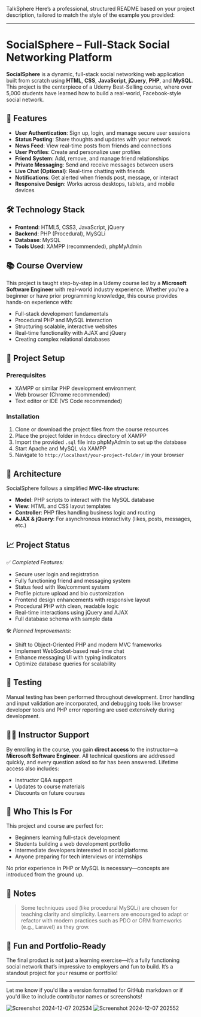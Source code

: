 TalkSphere
Here’s a professional, structured README based on your project description, tailored to match the style of the example you provided:

---

# SocialSphere – Full-Stack Social Networking Platform

**SocialSphere** is a dynamic, full-stack social networking web application built from scratch using **HTML**, **CSS**, **JavaScript**, **jQuery**, **PHP**, and **MySQL**. This project is the centerpiece of a Udemy Best-Selling course, where over 5,000 students have learned how to build a real-world, Facebook-style social network.

## 🚀 Features

* **User Authentication**: Sign up, login, and manage secure user sessions
* **Status Posting**: Share thoughts and updates with your network
* **News Feed**: View real-time posts from friends and connections
* **User Profiles**: Create and personalize user profiles
* **Friend System**: Add, remove, and manage friend relationships
* **Private Messaging**: Send and receive messages between users
* **Live Chat (Optional)**: Real-time chatting with friends
* **Notifications**: Get alerted when friends post, message, or interact
* **Responsive Design**: Works across desktops, tablets, and mobile devices

## 🛠 Technology Stack

* **Frontend**: HTML5, CSS3, JavaScript, jQuery
* **Backend**: PHP (Procedural), MySQLi
* **Database**: MySQL
* **Tools Used**: XAMPP (recommended), phpMyAdmin

## 📚 Course Overview

This project is taught step-by-step in a Udemy course led by a **Microsoft Software Engineer** with real-world industry experience. Whether you're a beginner or have prior programming knowledge, this course provides hands-on experience with:

* Full-stack development fundamentals
* Procedural PHP and MySQL interaction
* Structuring scalable, interactive websites
* Real-time functionality with AJAX and jQuery
* Creating complex relational databases

## 📁 Project Setup

### Prerequisites

* XAMPP or similar PHP development environment
* Web browser (Chrome recommended)
* Text editor or IDE (VS Code recommended)

### Installation

1. Clone or download the project files from the course resources
2. Place the project folder in `htdocs` directory of XAMPP
3. Import the provided `.sql` file into phpMyAdmin to set up the database
4. Start Apache and MySQL via XAMPP
5. Navigate to `http://localhost/your-project-folder/` in your browser

## 📐 Architecture

SocialSphere follows a simplified **MVC-like structure**:

* **Model**: PHP scripts to interact with the MySQL database
* **View**: HTML and CSS layout templates
* **Controller**: PHP files handling business logic and routing
* **AJAX & jQuery**: For asynchronous interactivity (likes, posts, messages, etc.)

## 📈 Project Status

✅ *Completed Features:*

* Secure user login and registration
* Fully functioning friend and messaging system
* Status feed with like/comment system
* Profile picture upload and bio customization
* Frontend design enhancements with responsive layout
* Procedural PHP with clean, readable logic
* Real-time interactions using jQuery and AJAX
* Full database schema with sample data

🛠 *Planned Improvements:*

* Shift to Object-Oriented PHP and modern MVC frameworks
* Implement WebSocket-based real-time chat
* Enhance messaging UI with typing indicators
* Optimize database queries for scalability

## 🧪 Testing

Manual testing has been performed throughout development. Error handling and input validation are incorporated, and debugging tools like browser developer tools and PHP error reporting are used extensively during development.

## 👨‍🏫 Instructor Support

By enrolling in the course, you gain **direct access** to the instructor—a **Microsoft Software Engineer**. All technical questions are addressed quickly, and every question asked so far has been answered. Lifetime access also includes:

* Instructor Q\&A support
* Updates to course materials
* Discounts on future courses

## 🎯 Who This Is For

This project and course are perfect for:

* Beginners learning full-stack development
* Students building a web development portfolio
* Intermediate developers interested in social platforms
* Anyone preparing for tech interviews or internships

No prior experience in PHP or MySQL is necessary—concepts are introduced from the ground up.

## 📌 Notes

> Some techniques used (like procedural MySQLi) are chosen for teaching clarity and simplicity. Learners are encouraged to adapt or refactor with modern practices such as PDO or ORM frameworks (e.g., Laravel) as they grow.

## 🧠 Fun and Portfolio-Ready

The final product is not just a learning exercise—it’s a fully functioning social network that’s impressive to employers and fun to build. It’s a standout project for your resume or portfolio!

---

Let me know if you'd like a version formatted for GitHub markdown or if you'd like to include contributor names or screenshots!

![Screenshot 2024-12-07 202534](https://github.com/user-attachments/assets/be670bd0-03c8-4344-a27c-ce2e200c4c81)
![Screenshot 2024-12-07 202552](https://github.com/user-attachments/assets/9d4bbd86-67bf-48f5-a197-8c8839c81ae6)
